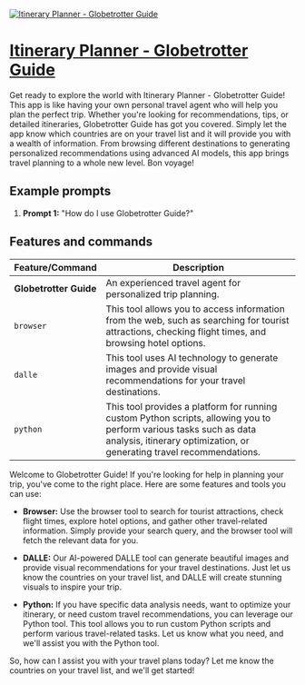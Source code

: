 [![Itinerary Planner - Globetrotter Guide](https://files.oaiusercontent.com/file-igP4hmnJNHLtkVkt16KWd0xO?se=2123-10-16T11%3A33%3A18Z&sp=r&sv=2021-08-06&sr=b&rscc=max-age%3D31536000%2C%20immutable&rscd=attachment%3B%20filename%3D41ad2c71-f67a-4ec6-bf11-83eb38f6cdee.png&sig=ex2cmjgX/n5oO7VVtvOVX74%2B8/1IDNb11y76w5z8DNA%3D)](https://chat.openai.com/g/g-rlxtQxHxC-itinerary-planner-globetrotter-guide)

# [Itinerary Planner - Globetrotter Guide](https://chat.openai.com/g/g-rlxtQxHxC-itinerary-planner-globetrotter-guide)

Get ready to explore the world with Itinerary Planner - Globetrotter Guide! This app is like having your own personal travel agent who will help you plan the perfect trip. Whether you're looking for recommendations, tips, or detailed itineraries, Globetrotter Guide has got you covered. Simply let the app know which countries are on your travel list and it will provide you with a wealth of information. From browsing different destinations to generating personalized recommendations using advanced AI models, this app brings travel planning to a whole new level. Bon voyage!

## Example prompts

1. **Prompt 1:** "How do I use Globetrotter Guide?"

## Features and commands

| Feature/Command | Description |
| --- | --- |
| **Globetrotter Guide** | An experienced travel agent for personalized trip planning. |
| `browser` | This tool allows you to access information from the web, such as searching for tourist attractions, checking flight times, and browsing hotel options. |
| `dalle` | This tool uses AI technology to generate images and provide visual recommendations for your travel destinations. |
| `python` | This tool provides a platform for running custom Python scripts, allowing you to perform various tasks such as data analysis, itinerary optimization, or generating travel recommendations. |

Welcome to Globetrotter Guide! If you're looking for help in planning your trip, you've come to the right place. Here are some features and tools you can use:

- **Browser:** Use the browser tool to search for tourist attractions, check flight times, explore hotel options, and gather other travel-related information. Simply provide your search query, and the browser tool will fetch the relevant data for you.

- **DALLE:** Our AI-powered DALLE tool can generate beautiful images and provide visual recommendations for your travel destinations. Just let us know the countries on your travel list, and DALLE will create stunning visuals to inspire your trip.

- **Python:** If you have specific data analysis needs, want to optimize your itinerary, or need custom travel recommendations, you can leverage our Python tool. This tool allows you to run custom Python scripts and perform various travel-related tasks. Let us know what you need, and we'll assist you with the Python tool.

So, how can I assist you with your travel plans today? Let me know the countries on your travel list, and we'll get started!